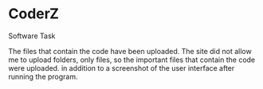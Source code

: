 # CoderZ

Software Task

The files that contain the code have been uploaded.
The site did not allow me to upload folders, only files, so the important files that contain the code were uploaded.
in addition to a screenshot of the user interface after running the program.
